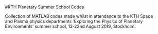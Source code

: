 #KTH Planetary Summer School Codes

Collection of MATLAB codes made whilst in attendance to the KTH Space and Plasma physics departments 'Exploring the Physics of Planetary Environments' summer school, 13-22nd August 2019, Stockholm.
